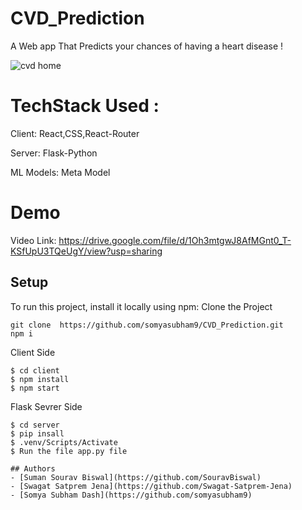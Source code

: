 # CVD_Prediction
A Web app That Predicts your chances of having a heart disease !

![cvd home](https://github.com/somyasubham9/CVD_Prediction/assets/77459972/dcaea43a-ca64-4a5c-9062-8f2a23d49aa4)

# TechStack Used :
Client: React,CSS,React-Router

Server: Flask-Python

ML Models: Meta Model

# Demo
Video Link: https://drive.google.com/file/d/1Oh3mtgwJ8AfMGnt0_T-KSfUpU3TQeUgY/view?usp=sharing

## Setup
To run this project, install it locally using npm:
Clone the Project
```
git clone  https://github.com/somyasubham9/CVD_Prediction.git
npm i
```
Client Side
```
$ cd client
$ npm install
$ npm start
```
Flask Sevrer Side
```
$ cd server
$ pip insall
$ .venv/Scripts/Activate
$ Run the file app.py file
```
```
## Authors
- [Suman Sourav Biswal](https://github.com/SouravBiswal)
- [Swagat Satprem Jena](https://github.com/Swagat-Satprem-Jena)
- [Somya Subham Dash](https://github.com/somyasubham9)
